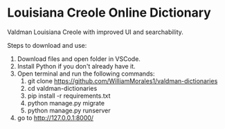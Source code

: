 # Louisiana Creole Online Dictionary

Valdman Louisiana Creole with improved UI and searchability.

Steps to download and use:

1. Download files and open folder in VSCode.
2. Install Python if you don't already have it.
3. Open terminal and run the following commands:
   1. git clone https://github.com/WilliamMorales1/valdman-dictionaries
   2. cd valdman-dictionaries
   3. pip install -r requirements.txt
   4. python manage.py migrate
   5. python manage.py runserver
4. go to http://127.0.0.1:8000/
